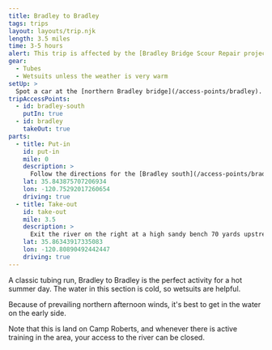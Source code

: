 ```yaml
---
title: Bradley to Bradley
tags: trips
layout: layouts/trip.njk
length: 3.5 miles
time: 3-5 hours
alert: This trip is affected by the [Bradley Bridge Scour Repair project](/overview/bradley-bridge-repair/). Check the [new route to the river at Bradley](/access-points/bradley).
gear:
  - Tubes
  - Wetsuits unless the weather is very warm
setUp: >
  Spot a car at the [northern Bradley bridge](/access-points/bradley).
tripAccessPoints:
  - id: bradley-south
    putIn: true
  - id: bradley
    takeOut: true
parts:
  - title: Put-in
    id: put-in
    mile: 0
    description: >
      Follow the directions for the [Bradley south](/access-points/bradley-south) access point.
    lat: 35.843875707206934
    lon: -120.75292017260654
    driving: true
  - title: Take-out
    id: take-out
    mile: 3.5
    description: >
      Exit the river on the right at a high sandy bench 70 yards upstream from the bridge. **Do not pass into the construction area**.
    lat: 35.86343917335083
    lon: -120.80890492442447
    driving: true
---
```


A classic tubing run, Bradley to Bradley is the perfect activity for a hot summer day. The water in this section is cold, so wetsuits are helpful.

Because of prevailing northern afternoon winds, it's best to get in the water on the early side.

Note that this is land on Camp Roberts, and whenever there is active training in the area, your access to the river can be closed.
